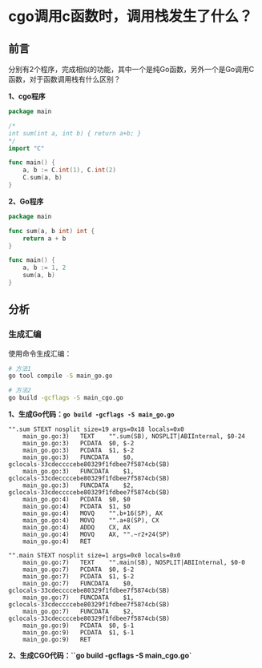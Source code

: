 # cgo调用c函数时，调用栈发生了什么？

## 前言

分别有2个程序，完成相似的功能，其中一个是纯Go函数，另外一个是Go调用C函数，对于函数调用栈有什么区别？



**1、cgo程序**

```go
package main

/*
int sum(int a, int b) { return a+b; }
*/
import "C"

func main() {
	a, b := C.int(1), C.int(2)
	C.sum(a, b)
}
```



**2、Go程序**

```go
package main

func sum(a, b int) int {
	return a + b
}

func main() {
	a, b := 1, 2
	sum(a, b)
}
```



## 分析

### 生成汇编

使用命令生成汇编：

```bash
# 方法1
go tool compile -S main_go.go

# 方法2
go build -gcflags -S main_cgo.go                                             
```



**1、生成Go代码：`go build -gcflags -S main_go.go`**

```
"".sum STEXT nosplit size=19 args=0x18 locals=0x0
    main_go.go:3)   TEXT    "".sum(SB), NOSPLIT|ABIInternal, $0-24
    main_go.go:3)   PCDATA  $0, $-2
    main_go.go:3)   PCDATA  $1, $-2
    main_go.go:3)   FUNCDATA    $0, gclocals·33cdeccccebe80329f1fdbee7f5874cb(SB)
    main_go.go:3)   FUNCDATA    $1, gclocals·33cdeccccebe80329f1fdbee7f5874cb(SB)
    main_go.go:3)   FUNCDATA    $2, gclocals·33cdeccccebe80329f1fdbee7f5874cb(SB)
    main_go.go:4)   PCDATA  $0, $0
    main_go.go:4)   PCDATA  $1, $0
    main_go.go:4)   MOVQ    "".b+16(SP), AX
    main_go.go:4)   MOVQ    "".a+8(SP), CX
    main_go.go:4)   ADDQ    CX, AX
    main_go.go:4)   MOVQ    AX, "".~r2+24(SP)    
    main_go.go:4)   RET    

"".main STEXT nosplit size=1 args=0x0 locals=0x0
    main_go.go:7)   TEXT    "".main(SB), NOSPLIT|ABIInternal, $0-0    
    main_go.go:7)   PCDATA  $0, $-2    
    main_go.go:7)   PCDATA  $1, $-2    
    main_go.go:7)   FUNCDATA    $0, gclocals·33cdeccccebe80329f1fdbee7f5874cb(SB)    
    main_go.go:7)   FUNCDATA    $1, gclocals·33cdeccccebe80329f1fdbee7f5874cb(SB)    
    main_go.go:7)   FUNCDATA    $2, gclocals·33cdeccccebe80329f1fdbee7f5874cb(SB)    
    main_go.go:9)   PCDATA  $0, $-1    
    main_go.go:9)   PCDATA  $1, $-1    
    main_go.go:9)   RET    
```



**2、生成CGO代码：``go build -gcflags -S main_cgo.go`**

```

```

